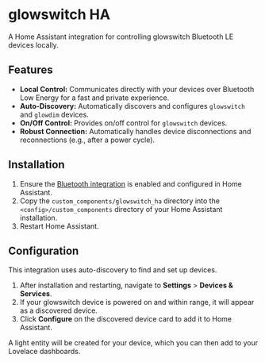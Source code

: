 # glowswitch HA

A Home Assistant integration for controlling glowswitch Bluetooth LE devices locally.

## Features

*   **Local Control:** Communicates directly with your devices over Bluetooth Low Energy for a fast and private experience.
*   **Auto-Discovery:** Automatically discovers and configures `glowswitch` and `glowdim` devices.
*   **On/Off Control:** Provides on/off control for `glowswitch` devices.
*   **Robust Connection:** Automatically handles device disconnections and reconnections (e.g., after a power cycle).

## Installation

1.  Ensure the [Bluetooth integration](https://www.home-assistant.io/integrations/bluetooth/) is enabled and configured in Home Assistant.
2.  Copy the `custom_components/glowswitch_ha` directory into the `<config>/custom_components` directory of your Home Assistant installation.
3.  Restart Home Assistant.

## Configuration

This integration uses auto-discovery to find and set up devices.

1.  After installation and restarting, navigate to **Settings** > **Devices & Services**.
2.  If your glowswitch device is powered on and within range, it will appear as a discovered device.
3.  Click **Configure** on the discovered device card to add it to Home Assistant.

A light entity will be created for your device, which you can then add to your Lovelace dashboards.
